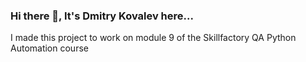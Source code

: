 ### Hi there 👋, It's Dmitry Kovalev here...

I made this project to work on module 9 of the Skillfactory QA Python Automation course
